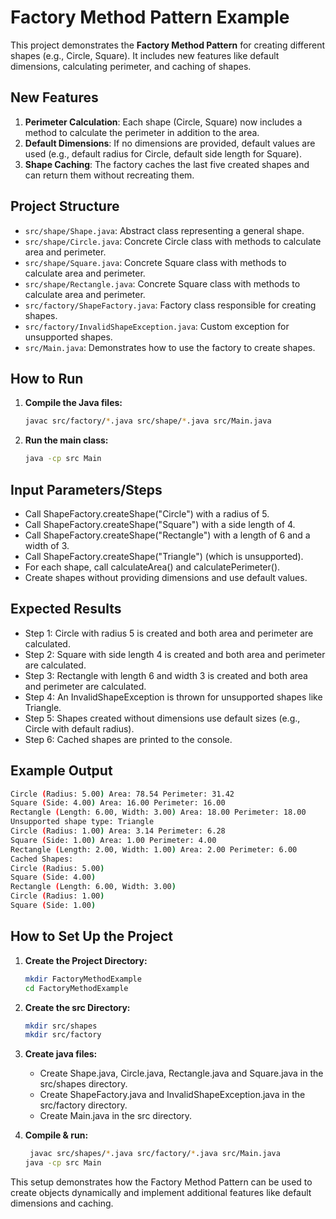 # Factory Method Pattern Example

This project demonstrates the **Factory Method Pattern** for creating different shapes (e.g., Circle, Square). It includes new features like default dimensions, calculating perimeter, and caching of shapes.

## New Features

1. **Perimeter Calculation**: Each shape (Circle, Square) now includes a method to calculate the perimeter in addition to the area.
2. **Default Dimensions**: If no dimensions are provided, default values are used (e.g., default radius for Circle, default side length for Square).
3. **Shape Caching**: The factory caches the last five created shapes and can return them without recreating them.

## Project Structure

- `src/shape/Shape.java`: Abstract class representing a general shape.
- `src/shape/Circle.java`: Concrete Circle class with methods to calculate area and perimeter.
- `src/shape/Square.java`: Concrete Square class with methods to calculate area and perimeter.
- `src/shape/Rectangle.java`: Concrete Square class with methods to calculate area and perimeter.
- `src/factory/ShapeFactory.java`: Factory class responsible for creating shapes.
- `src/factory/InvalidShapeException.java`: Custom exception for unsupported shapes.
- `src/Main.java`: Demonstrates how to use the factory to create shapes.

## How to Run

1. **Compile the Java files:**

   ```bash
   javac src/factory/*.java src/shape/*.java src/Main.java

   ```

2. **Run the main class:**
   ```bash
   java -cp src Main
   ```

## Input Parameters/Steps

- Call ShapeFactory.createShape("Circle") with a radius of 5.
- Call ShapeFactory.createShape("Square") with a side length of 4.
- Call ShapeFactory.createShape("Rectangle") with a length of 6 and a width of 3.
- Call ShapeFactory.createShape("Triangle") (which is unsupported).
- For each shape, call calculateArea() and calculatePerimeter().
- Create shapes without providing dimensions and use default values.

## Expected Results

- Step 1: Circle with radius 5 is created and both area and perimeter are calculated.
- Step 2: Square with side length 4 is created and both area and perimeter are calculated.
- Step 3: Rectangle with length 6 and width 3 is created and both area and perimeter are calculated.
- Step 4: An InvalidShapeException is thrown for unsupported shapes like Triangle.
- Step 5: Shapes created without dimensions use default sizes (e.g., Circle with default radius).
- Step 6: Cached shapes are printed to the console.

## Example Output

```bash
Circle (Radius: 5.00) Area: 78.54 Perimeter: 31.42
Square (Side: 4.00) Area: 16.00 Perimeter: 16.00
Rectangle (Length: 6.00, Width: 3.00) Area: 18.00 Perimeter: 18.00
Unsupported shape type: Triangle
Circle (Radius: 1.00) Area: 3.14 Perimeter: 6.28
Square (Side: 1.00) Area: 1.00 Perimeter: 4.00
Rectangle (Length: 2.00, Width: 1.00) Area: 2.00 Perimeter: 6.00
Cached Shapes:
Circle (Radius: 5.00)
Square (Side: 4.00)
Rectangle (Length: 6.00, Width: 3.00)
Circle (Radius: 1.00)
Square (Side: 1.00)
```

## How to Set Up the Project

1. **Create the Project Directory:**

   ```bash
   mkdir FactoryMethodExample
   cd FactoryMethodExample

   ```

2. **Create the src Directory:**

   ```bash
   mkdir src/shapes
   mkdir src/factory

   ```

3. **Create java files:**

   - Create Shape.java, Circle.java, Rectangle.java and Square.java in the src/shapes directory.
   - Create ShapeFactory.java and InvalidShapeException.java in the src/factory directory.
   - Create Main.java in the src directory.

4. **Compile & run:**

   ```bash
    javac src/shapes/*.java src/factory/*.java src/Main.java
   java -cp src Main
   ```

This setup demonstrates how the Factory Method Pattern can be used to create objects dynamically and implement additional features like default dimensions and caching.
